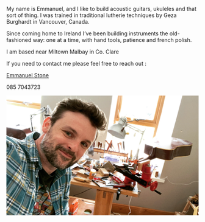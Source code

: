 My name is Emmanuel, and I like to build acoustic guitars, ukuleles and that sort of thing.
I was trained in traditional lutherie techniques by Geza Burghardt in Vancouver, Canada. 

Since coming home to Ireland I’ve been building instruments the old-fashioned way: one at a time, with hand tools, patience and french polish.

I am based near Miltown Malbay in Co. Clare

If you need to contact me please feel free to reach out :

[Emmanuel Stone](mailto:info@emmanuelstone.com)

085 7043723

![Alt text](eatbench.jpeg?raw=true "Emmanuel at his messy workbench")


